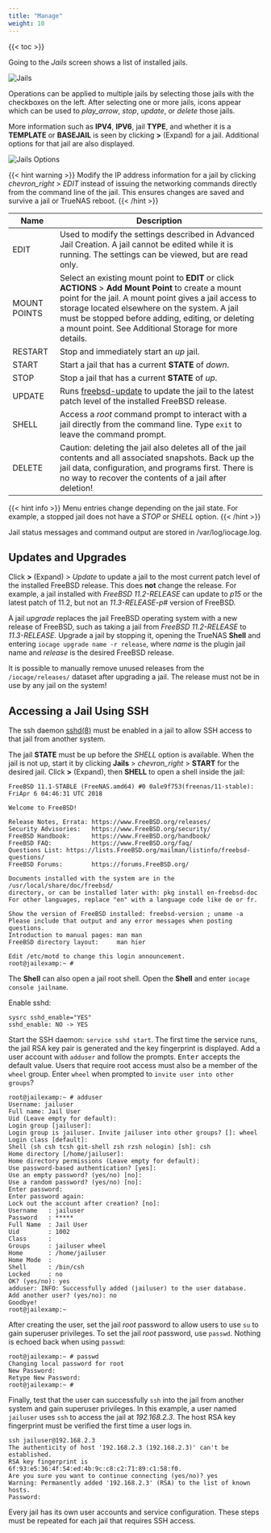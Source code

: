 ```yaml
---
title: "Manage"
weight: 10
---
```


{{< toc >}}

Going to the *Jails* screen shows a list of installed jails.

![Jails](/images/CORE/12.0/Jails.png "Jails List")

Operations can be applied to multiple jails by selecting those jails with the checkboxes on the left.
After selecting one or more jails, icons appear which can be used to <i class="material-icons" aria-hidden="true" title="Start">play_arrow</i>, <i class="material-icons" aria-hidden="true" title="Stop">stop</i>, <i class="material-icons" aria-hidden="true" title="Update">update</i>, or <i class="material-icons" aria-hidden="true" title="Delete">delete</i> those jails.

More information such as **IPV4**, **IPV6**, jail **TYPE**, and whether it is a **TEMPLATE** or **BASEJAIL** is seen by clicking **>** (Expand) for a jail.
Additional options for that jail are also displayed.

![Jails Options](/images/CORE/12.0/JailsOptions.png "Jails Options")

{{< hint warning >}}
Modify the IP address information for a jail by clicking <i class="material-icons" aria-hidden="true" title="Expand">chevron_right</i> > *EDIT* instead of issuing the networking commands directly from the command line of the jail.
This ensures changes are saved and survive a jail or TrueNAS reboot.
{{< /hint >}}

| Name | Description |
|------|-------------|
| EDIT | Used to modify the settings described in Advanced Jail Creation. A jail cannot be edited while it is running. The settings can be viewed, but are read only. |
| MOUNT POINTS | Select an existing mount point to **EDIT** or click **ACTIONS** > **Add Mount Point** to create a mount point for the jail. A mount point gives a jail access to storage located elsewhere on the system. A jail must be stopped before adding, editing, or deleting a mount point. See Additional Storage for more details. |
| RESTART | Stop and immediately start an *up* jail. |
| START | Start a jail that has a current **STATE** of *down*. |
| STOP | Stop a jail that has a current **STATE** of *up*. |
| UPDATE | Runs [freebsd-update](https://www.freebsd.org/cgi/man.cgi?query=freebsd-update) to update the jail to the latest patch level of the installed FreeBSD release. |
| SHELL | Access a *root* command prompt to interact with a jail directly from the command line. Type `exit` to leave the command prompt. |
| DELETE | Caution: deleting the jail also deletes all of the jail contents and all associated snapshots. Back up the jail data, configuration, and programs first. There is no way to recover the contents of a jail after deletion! |

{{< hint info >}}
Menu entries change depending on the jail state. For example, a stopped jail does not have a *STOP* or *SHELL* option.
{{< /hint >}}

Jail status messages and command output are stored in <file>/var/log/iocage.log</file>.

## Updates and Upgrades

Click **>** (Expand) > *Update* to update a jail to the most current patch level of the installed FreeBSD release.
This does **not** change the release.
For example, a jail installed with *FreeBSD 11.2-RELEASE* can update to *p15* or the latest patch of 11.2, but not an *11.3-RELEASE-p#* version of FreeBSD.

A jail *upgrade* replaces the jail FreeBSD operating system with a new release of FreeBSD, such as taking a jail from *FreeBSD 11.2-RELEASE* to *11.3-RELEASE*.
Upgrade a jail by stopping it, opening the TrueNAS **Shell** and entering `iocage upgrade name -r release`, where *name* is the plugin jail name and *release* is the desired FreeBSD release.

It is possible to manually remove unused releases from the `/iocage/releases/` dataset after upgrading a jail.
The release must not be in use by any jail on the system!

## Accessing a Jail Using SSH

The ssh daemon [sshd(8)](https://www.freebsd.org/cgi/man.cgi?query=sshd) must be enabled in a jail to allow SSH access to that jail from another system.

The jail **STATE** must be up before the *SHELL* option is available.
When the jail is not up, start it by clicking **Jails** > <i class="material-icons" aria-hidden="true" title="Expand">chevron_right</i> > **START** for the desired jail.
Click **>** (Expand), then **SHELL** to open a shell inside the jail:

```
FreeBSD 11.1-STABLE (FreeNAS.amd64) #0 0ale9f753(freenas/11-stable): FriApr 6 04:46:31 UTC 2018

Welcome to FreeBSD!

Release Notes, Errata: https://www.FreeBSD.org/releases/
Security Advisories:   https://www.FreeBSD.org/security/
FreeBSD Handbook:      https://www.FreeBSD.org/handbook/
FreeBSD FAQ:           https://www.FreeBSD.org/faq/
Questions List: https://lists.FreeBSD.org/mailman/listinfo/freebsd-questions/
FreeBSD Forums:        https://forums.FreeBSD.org/

Documents installed with the system are in the /usr/local/share/doc/freebsd/
directory, or can be installed later with: pkg install en-freebsd-doc
For other languages, replace "en" with a language code like de or fr.

Show the version of FreeBSD installed: freebsd-version ; uname -a
Please include that output and any error messages when posting questions.
Introduction to manual pages: man man
FreeBSD directory layout:     man hier

Edit /etc/motd to change this login announcement.
root@jailexamp:~ #
```
The **Shell** can also open a jail root shell.
Open the **Shell** and enter `iocage console jailname`.

Enable sshd:

```
sysrc sshd_enable="YES"
sshd_enable: NO -> YES
```

Start the SSH daemon: `service sshd start`.
The first time the service runs, the jail RSA key pair is generated and the key fingerprint is displayed.
Add a user account with `adduser` and follow the prompts.
<kbd>Enter</kbd> accepts the default value.
Users that require root access must also be a member of the `wheel` group.
Enter `wheel` when prompted to `invite user into other groups`?

```
root@jailexamp:~ # adduser
Username: jailuser
Full name: Jail User
Uid (Leave empty for default):
Login group [jailuser]:
Login group is jailuser. Invite jailuser into other groups? []: wheel
Login class [default]:
Shell (sh csh tcsh git-shell zsh rzsh nologin) [sh]: csh
Home directory [/home/jailuser]:
Home directory permissions (Leave empty for default):
Use password-based authentication? [yes]:
Use an empty password? (yes/no) [no]:
Use a random password? (yes/no) [no]:
Enter password:
Enter password again:
Lock out the account after creation? [no]:
Username   : jailuser
Password   : *****
Full Name  : Jail User
Uid        : 1002
Class      :
Groups     : jailuser wheel
Home       : /home/jailuser
Home Mode  :
Shell      : /bin/csh
Locked     : no
OK? (yes/no): yes
adduser: INFO: Successfully added (jailuser) to the user database.
Add another user? (yes/no): no
Goodbye!
root@jailexamp:~
```

After creating the user, set the jail *root* password to allow users to use `su` to gain superuser privileges.
To set the jail *root* password, use `passwd`.
Nothing is echoed back when using `passwd`:

```
root@jailexamp:~ # passwd
Changing local password for root
New Password:
Retype New Password:
root@jailexamp:~ #
```

Finally, test that the user can successfully `ssh` into the jail from another system and gain superuser privileges.
In this example, a user named `jailuser` uses `ssh` to access the jail at *192.168.2.3*.
The host RSA key fingerprint must be verified the first time a user logs in.

```
ssh jailuser@192.168.2.3
The authenticity of host '192.168.2.3 (192.168.2.3)' can't be established.
RSA key fingerprint is 6f:93:e5:36:4f:54:ed:4b:9c:c8:c2:71:89:c1:58:f0.
Are you sure you want to continue connecting (yes/no)? yes
Warning: Permanently added '192.168.2.3' (RSA) to the list of known hosts.
Password:
```

Every jail has its own user accounts and service configuration.
These steps must be repeated for each jail that requires SSH access.

